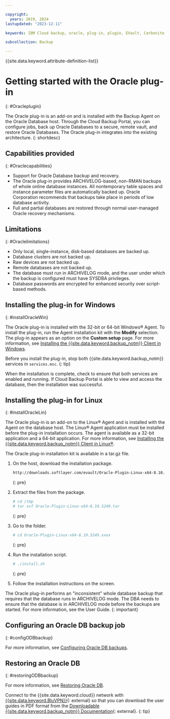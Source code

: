 ```yaml
---

copyright:
  years: 2019, 2024
lastupdated: "2023-12-11"

keywords: IBM Cloud backup, oracle, plug-in, plugin, EVault, Carbonite

subcollection: Backup

---
```

{{site.data.keyword.attribute-definition-list}}

# Getting started with the Oracle plug-in
{: #Oracleplugin}

The Oracle plug-in is an add-on and is installed with the Backup Agent on the Oracle Database host. Through the Cloud Backup Portal, you can configure jobs, back up Oracle Databases to a secure, remote vault, and restore Oracle Databases. The Oracle plug-in integrates into the existing architecture.
{: shortdesc}

## Capabilities provided
{: #Oraclecapabilities}

- Support for Oracle Database backup and recovery.
- The Oracle plug-in provides ARCHIVELOG-based, non-RMAN backups of whole online database instances. All nontemporary table spaces and instance parameter files are automatically backed up. Oracle Corporation recommends that backups take place in periods of low database activity.
- Full and partial databases are restored through normal user-managed Oracle recovery mechanisms.

## Limitations
{: #Oraclelimitations}

- Only local, single-instance, disk-based databases are backed up.
- Database clusters are not backed up.
- Raw devices are not backed up.
- Remote databases are not backed up.
- The database must run in ARCHIVELOG mode, and the user under which the backup is configured must have SYSDBA privileges.
- Database passwords are encrypted for enhanced security over script-based methods.

## Installing the plug-in for Windows
{: #installOracleWin}

The Oracle plug-in is installed with the 32-bit or 64-bit Windows&reg; Agent. To install the plug-in, run the Agent installation kit with the **Modify** selection. The plug-in appears as an option on the **Custom setup** page. For more information, see [Installing the {{site.data.keyword.backup_notm}} Client in Windows](/docs/Backup?topic=Backup-InstallinWindows).

Before you install the plug-in, stop both {{site.data.keyword.backup_notm}} services in `services.msc`.
{: tip}

When the installation is complete, check to ensure that both services are enabled and running. If Cloud Backup Portal is able to view and access the database, then the installation was successful.

## Installing the plug-in for Linux
{: #installOracleLin}

The Oracle plug-in is an add-on to the Linux&reg; Agent and is installed with the Agent on the database host. The Linux&reg; Agent application must be installed before the plug-in installation occurs. The agent is available as a 32-bit application and a 64-bit application. For more information, see [Installing the {{site.data.keyword.backup_notm}} Client in Linux&reg;](/docs/Backup?topic=Backup-InstallinLinux).

The Oracle plug-in installation kit is available in a tar.gz file.

1. On the host, download the installation package.
   ```sh
   http://downloads.softlayer.com/evault/Oracle-Plugin-Linux-x64-8.10.5249.tar.gz
   ```
   {: pre}

2. Extract the files from the package.
   ```sh
   # cd /tmp
   # tar xvf Oracle-Plugin-Linux-x64-8.10.5249.tar
   ```
   {: pre}

3. Go to the folder.
   ```sh
   # cd Oracle-Plugin-Linux-x64-8.10.5249.xxxx
   ```
   {: pre}

4. Run the installation script.
   ```sh
   # ./install.sh
   ```
   {: pre}

5. Follow the installation instructions on the screen.

The Oracle plug-in performs an "inconsistent" whole database backup that requires that the database runs in ARCHIVELOG mode. The DBA needs to ensure that the database is in ARCHIVELOG mode before the backups are started. For more information, see the User Guide.
{: important}

## Configuring an Oracle DB backup job
{: #configODBbackup}

For more information, see [Configuring Oracle DB backups](/docs/Backup?topic=Backup-configureOracleBackup).

## Restoring an Oracle DB
{: #restoringODBbackup}

For more information, see [Restoring Oracle DB](/docs/Backup?topic=Backup-restoreOracleDB).

Connect to the {{site.data.keyword.cloud}} network with [{{site.data.keyword.BluVPN}}](/docs/iaas-vpn?topic=iaas-vpn-getting-started){: external} so that you can download the user guides in PDF format from the [Downloadable {{site.data.keyword.backup_notm}} Documentation](http://downloads.service.softlayer.com/evault/Documentation/){: external}.
{: tip}
